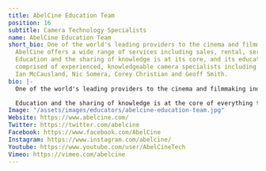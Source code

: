 ```yaml
---
title: AbelCine Education Team
position: 16
subtitle: Camera Technology Specialists
name: AbelCine Education Team
short_bio: One of the world's leading providers to the cinema and filmmaking industry,
  AbelCine offers a wide range of services including sales, rental, service and education.
  Education and the sharing of knowledge is at its core, and its education team is
  comprised of experienced, knowledgeable camera specialists including Megan Donnelly,
  Ian McCausland, Nic Somera, Corey Christian and Geoff Smith.
bio: |-
  One of the world's leading providers to the cinema and filmmaking industry, AbelCine offers a wide range of services including sales, rental, service and education. For thirty years the company has been providing the highest quality customer service and support, continually adapting to meet the evolving needs of the modern filmmaker.

  Education and the sharing of knowledge is at the core of everything that AbelCine does, and its education team is comprised of experienced, knowledgeable camera specialists including Megan Donnelly, Ian McCausland, Nic Somera, Corey Christian and Geoff Smith.
Image: "/assets/images/educators/abelcine-education-team.jpg"
Website: https://www.abelcine.com/
Twitter: https://twitter.com/abelcine
Facebook: https://www.facebook.com/AbelCine
Instagram: https://www.instagram.com/abelcine/
Youtube: https://www.youtube.com/user/AbelCineTech
Vimeo: https://vimeo.com/abelcine
---
```


